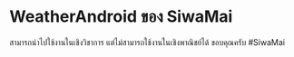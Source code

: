 # WeatherAndroid ของ SiwaMai
สามารถนำไปใช้งานในเชิงวิชาการ แต่ไม่สามารถใช้งานในเชิงพาณิชย์ได้
ขอบคุณครับ 
#SiwaMai
